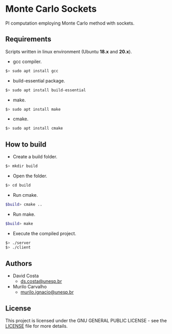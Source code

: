 # Monte Carlo Sockets

PI computation employing Monte Carlo method with sockets.

## Requirements

Scripts written in linux environment (Ubuntu **18.x** and **20.x**).

- gcc compiler.
```bash
$> sudo apt install gcc 
```
- build-essential package.
```bash
$> sudo apt install build-essential 
```
- make.
```bash
$> sudo apt install make 
```
- cmake.
```bash
$> sudo apt install cmake 
```

## How to build

- Create a build folder.
```bash
$> mkdir build
```
- Open the folder.
```bash
$> cd build
```
- Run cmake.
```bash
$build> cmake ..
```
- Run make.
```bash
$build> make
```
- Execute the compiled project.
```bash
$> ./server
$> ./client 
```

## Authors
- David Costa
    - [ds.costa@unesp.br](mailto:ds.costa@unesp.br)
- Murilo Carvalho 
    - [murilo.ignacio@unesp.br](mailto:murilo.ignacio@unesp.br)

## License
This project is licensed under the GNU GENERAL PUBLIC LICENSE - see the [LICENSE](LICENSE) file for more details.